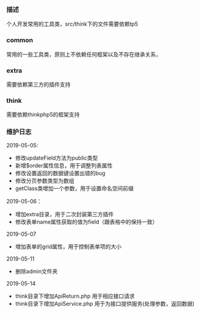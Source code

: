 ### 描述

  个人开发常用的工具类，src/think下的文件需要依赖tp5
  
### common 

 常用的一些工具类，原则上不依赖任何框架以及不存在继承关系，
 
### extra 

 需要依赖第三方的插件支持
 
 
### think

 需要依赖thinkphp5的框架支持

### 维护日志

 2019-05-05:
 * 修改updateField方法为public类型
 * 新增$order属性信息，用于调整列表属性
 * 修改设置返回的数据键设置出错的bug
 * 修改分页参数类型为数组
 * getClass类增加一个参数，用于设置命名空间前缀
 
 2019-05-06：
 * 增加extra目录，用于二次封装第三方插件
 * 修改表单name属性获取的值为field（跟表格中的保持一致）
 
 2019-05-07
 * 增加表单的grid属性，用于控制表单项的大小
 
 2019-05-11
 * 删除admin文件夹
 
 2019-05-14
 * think目录下增加ApiReturn.php 用于相应接口请求
 * think目录下增加ApiService.php 用于为接口提供服务(处理参数，返回数据)
